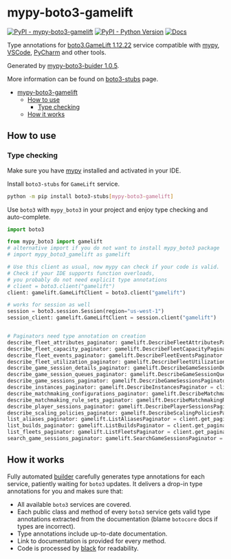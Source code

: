 # mypy-boto3-gamelift

[![PyPI - mypy-boto3-gamelift](https://img.shields.io/pypi/v/mypy-boto3-gamelift.svg?color=blue)](https://pypi.org/project/mypy-boto3-gamelift)
[![PyPI - Python Version](https://img.shields.io/pypi/pyversions/mypy-boto3-gamelift.svg?color=blue)](https://pypi.org/project/mypy-boto3-gamelift)
[![Docs](https://img.shields.io/readthedocs/mypy-boto3-builder.svg?color=blue)](https://mypy-boto3-builder.readthedocs.io/)

Type annotations for
[boto3.GameLift 1.12.22](https://boto3.amazonaws.com/v1/documentation/api/1.12.22/reference/services/gamelift.html#GameLift) service
compatible with [mypy](https://github.com/python/mypy), [VSCode](https://code.visualstudio.com/),
[PyCharm](https://www.jetbrains.com/pycharm/) and other tools.

Generated by [mypy-boto3-buider 1.0.5](https://github.com/vemel/mypy_boto3_builder).

More information can be found on [boto3-stubs](https://pypi.org/project/boto3-stubs/) page.

- [mypy-boto3-gamelift](#mypy-boto3-gamelift)
  - [How to use](#how-to-use)
    - [Type checking](#type-checking)
  - [How it works](#how-it-works)

## How to use

### Type checking

Make sure you have [mypy](https://github.com/python/mypy) installed and activated in your IDE.

Install `boto3-stubs` for `GameLift` service.

```bash
python -m pip install boto3-stubs[mypy-boto3-gamelift]
```

Use `boto3` with `mypy_boto3` in your project and enjoy type checking and auto-complete.

```python
import boto3

from mypy_boto3 import gamelift
# alternative import if you do not want to install mypy_boto3 package
# import mypy_boto3_gamelift as gamelift

# Use this client as usual, now mypy can check if your code is valid.
# Check if your IDE supports function overloads,
# you probably do not need explicit type annotations
# client = boto3.client("gamelift")
client: gamelift.GameLiftClient = boto3.client("gamelift")

# works for session as well
session = boto3.session.Session(region="us-west-1")
session_client: gamelift.GameLiftClient = session.client("gamelift")


# Paginators need type annotation on creation
describe_fleet_attributes_paginator: gamelift.DescribeFleetAttributesPaginator = client.get_paginator("describe_fleet_attributes")
describe_fleet_capacity_paginator: gamelift.DescribeFleetCapacityPaginator = client.get_paginator("describe_fleet_capacity")
describe_fleet_events_paginator: gamelift.DescribeFleetEventsPaginator = client.get_paginator("describe_fleet_events")
describe_fleet_utilization_paginator: gamelift.DescribeFleetUtilizationPaginator = client.get_paginator("describe_fleet_utilization")
describe_game_session_details_paginator: gamelift.DescribeGameSessionDetailsPaginator = client.get_paginator("describe_game_session_details")
describe_game_session_queues_paginator: gamelift.DescribeGameSessionQueuesPaginator = client.get_paginator("describe_game_session_queues")
describe_game_sessions_paginator: gamelift.DescribeGameSessionsPaginator = client.get_paginator("describe_game_sessions")
describe_instances_paginator: gamelift.DescribeInstancesPaginator = client.get_paginator("describe_instances")
describe_matchmaking_configurations_paginator: gamelift.DescribeMatchmakingConfigurationsPaginator = client.get_paginator("describe_matchmaking_configurations")
describe_matchmaking_rule_sets_paginator: gamelift.DescribeMatchmakingRuleSetsPaginator = client.get_paginator("describe_matchmaking_rule_sets")
describe_player_sessions_paginator: gamelift.DescribePlayerSessionsPaginator = client.get_paginator("describe_player_sessions")
describe_scaling_policies_paginator: gamelift.DescribeScalingPoliciesPaginator = client.get_paginator("describe_scaling_policies")
list_aliases_paginator: gamelift.ListAliasesPaginator = client.get_paginator("list_aliases")
list_builds_paginator: gamelift.ListBuildsPaginator = client.get_paginator("list_builds")
list_fleets_paginator: gamelift.ListFleetsPaginator = client.get_paginator("list_fleets")
search_game_sessions_paginator: gamelift.SearchGameSessionsPaginator = client.get_paginator("search_game_sessions")
```

## How it works

Fully automated [builder](https://github.com/vemel/mypy_boto3_builder) carefully generates
type annotations for each service, patiently waiting for `boto3` updates. It delivers
a drop-in type annotations for you and makes sure that:

- All available `boto3` services are covered.
- Each public class and method of every `boto3` service gets valid type annotations
  extracted from the documentation (blame `botocore` docs if types are incorrect).
- Type annotations include up-to-date documentation.
- Link to documentation is provided for every method.
- Code is processed by [black](https://github.com/psf/black) for readability.